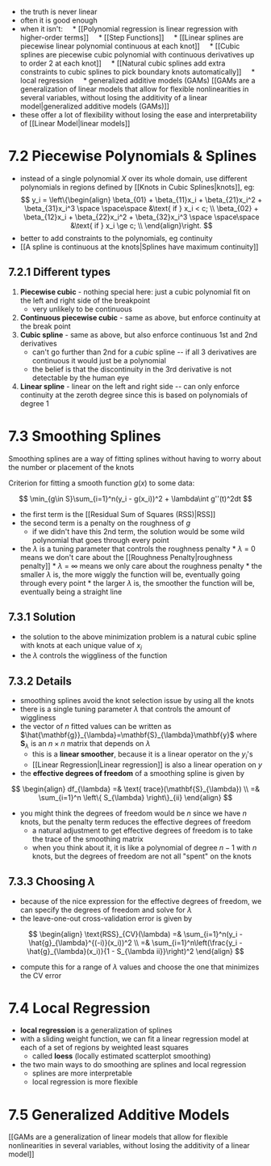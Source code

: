 * the truth is never linear 
* often it is good enough
* when it isn't:
    * [[Polynomial regression is linear regression with higher-order terms]]
    * [[Step Functions]]
    * [[Linear splines are piecewise linear polynomial continuous at each knot]]
    * [[Cubic splines are piecewise cubic polynomial with continuous derivatives up to order 2 at each knot]]
	    * [[Natural cubic splines add extra constraints to cubic splines to pick boundary knots automatically]]
    * local regression
    * generalized additive models (GAMs) [[GAMs are a generalization of linear models that allow for flexible nonlinearities in several variables, without losing the additivity of a linear model|generalized additive models (GAMs)]]
    
* these offer a lot of flexibility without losing the ease and interpretability of [[Linear Model|linear models]]



# 7.2 Piecewise Polynomials & Splines

- instead of a single polynomial $X$ over its whole domain, use different polynomials in regions defined by [[Knots in Cubic Splines|knots]], eg:
$$
y_i = \left\{\begin{align}
\beta_{01} + \beta_{11}x_i + \beta_{21}x_i^2 + \beta_{31}x_i^3 \space \space\space &\text{ if } x_i < c; \\
\beta_{02} + \beta_{12}x_i + \beta_{22}x_i^2 + \beta_{32}x_i^3 \space \space\space &\text{ if } x_i \ge c; \\ 
\end{align}\right.
$$
- better to add constraints to the polynomials, eg continuity
- [[A spline is continuous at the knots|Splines have maximum continuity]]

## 7.2.1 Different types
1. **Piecewise cubic** - nothing special here: just a cubic polynomial fit on the left and right side of the breakpoint 
	- very unlikely to be continuous
2. **Continuous piecewise cubic** - same as above, but enforce continuity at the break point
3. **Cubic spline** - same as above, but also enforce continuous 1st and 2nd derivatives
	- can't go further than 2nd for a *cubic* spline -- if all 3 derivatives are continuous it would just be a polynomial
	- the belief is that the discontinuity in the 3rd derivative is not detectable by the human eye
4. **Linear spline** - linear on the left and right side -- can only enforce continuity at the zeroth degree since this is based on polynomials of degree 1

# 7.3 Smoothing Splines

Smoothing splines are a way of fitting splines without having to worry about the number or placement of the knots

Criterion for fitting a smooth function $g(x)$ to some data:

$$
\min_{g\in S}\sum_{i=1}^n(y_i - g(x_i))^2 + \lambda\int g''(t)^2dt
$$

* the first term is the [[Residual Sum of Squares (RSS)|RSS]]
* the second term is a penalty on the roughness of $g$
    * if we didn't have this 2nd term, the solution would be some wild polynomial that goes through every point
* the $\lambda$ is a tuning parameter that controls the roughness penalty
		* $\lambda$ = 0 means we don't care about the [[Roughness Penalty|roughness penalty]]
		* $\lambda$ = $\infty$ means we only care about the roughness penalty
		* the smaller $\lambda$ is, the more wiggly the function will be, eventually going through every point
		* the larger $\lambda$ is, the smoother the function will be, eventually being a straight line

## 7.3.1 Solution

* the solution to the above minimization problem is a natural cubic spline with knots at each unique value of $x_i$
* the $\lambda$ controls the wiggliness of the function

## 7.3.2 Details

* smoothing splines avoid the knot selection issue by using all the knots
* there is a single tuning parameter $\lambda$ that controls the amount of wiggliness
* the vector of $n$ fitted values can be written as $\hat{\mathbf{g}}_{\lambda}=\mathbf{S}_{\lambda}\mathbf{y}$ where $\mathbf{S}_{\lambda}$ is an $n\times n$ matrix that depends on $\lambda$
    * this is a **linear smoother**, because it is a linear operator on the $y_i$'s
    * [[Linear Regression|Linear regression]] is also a linear operation on $y$
* the **effective degrees of freedom** of a smoothing spline is given by

$$
\begin{align}
df_{\lambda} =& \text{ trace}(\mathbf{S}_{\lambda}) \\
=& \sum_{i=1}^n \left\{ S_{\lambda} \right\}_{ii}
\end{align}
$$

* you might think the degrees of freedom would be $n$ since we have $n$ knots, but the penalty term reduces the effective degrees of freedom
    * a natural adjustment to get effective degrees of freedom is to take the trace of the smoothing matrix
    * when you think about it, it is like a polynomial of degree $n-1$ with $n$ knots, but the degrees of freedom are not all "spent" on the knots

## 7.3.3 Choosing $\lambda$

* because of the nice expression for the effective degrees of freedom, we can specify the degrees of freedom and solve for $\lambda$
* the leave-one-out cross-validation error is given by

$$
\begin{align}	
\text{RSS}_{CV}(\lambda) =& \sum_{i=1}^n(y_i - \hat{g}_{\lambda}^{(-i)}(x_i))^2 \\
=& \sum_{i=1}^n\left(\frac{y_i - \hat{g}_{\lambda}(x_i)}{1 - S_{\lambda ii}}\right)^2
\end{align}
$$

* compute this for a range of $\lambda$ values and choose the one that minimizes the CV error

# 7.4 Local Regression

* **local regression** is a generalization of splines
* with a sliding weight function, we can fit a linear regression model at each of a set of regions by weighted least squares
    * called **loess** (locally estimated scatterplot smoothing)
* the two main ways to do smoothing are splines and local regression  
    * splines are more interpretable
    * local regression is more flexible

# 7.5 Generalized Additive Models

[[GAMs are a generalization of linear models that allow for flexible nonlinearities in several variables, without losing the additivity of a linear model]]

